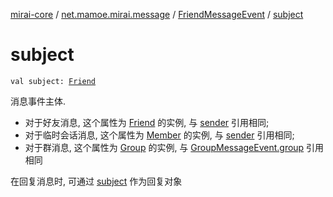 [mirai-core](../../index.md) / [net.mamoe.mirai.message](../index.md) / [FriendMessageEvent](index.md) / [subject](./subject.md)

# subject

`val subject: `[`Friend`](../../net.mamoe.mirai.contact/-friend/index.md)

消息事件主体.

* 对于好友消息, 这个属性为 [Friend](../../net.mamoe.mirai.contact/-friend/index.md) 的实例, 与 [sender](../-message-event/sender.md) 引用相同;
* 对于临时会话消息, 这个属性为 [Member](../../net.mamoe.mirai.contact/-member/index.md) 的实例, 与 [sender](../-message-event/sender.md) 引用相同;
* 对于群消息, 这个属性为 [Group](../../net.mamoe.mirai.contact/-group/index.md) 的实例, 与 [GroupMessageEvent.group](../-group-message-event/group.md) 引用相同

在回复消息时, 可通过 [subject](../-message-event/subject.md) 作为回复对象

